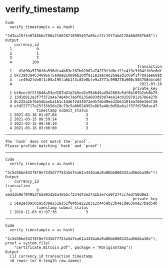 # verify_timestamp

    Code
      verify_timestamp(x = as.hash(
        "2d3aa25ffe0748bbe780a218028216985497a60cc22c19f7abd128468d567b86"))
    Output
        currency_id
      1           0
      2           1
      3           2
      4         100
                                                               transaction
      1   d1d90a5730f0a596dfa4b83e167b02801a74273ffd0cf21e419c3f04ffb3e6df
      2 0xc39b3a4634096675a0ea81089ab20df911e2aace026ae2d1c69f1f7091ee68ab
      3   ce49d2fde8f1c05a195fa6b1f3c82e0bfe9a2771c998278a900c503758ebfd6f
      4                                                         2021-03-16
                                                             private_key
      1 bf6eec9f213846a53ed187d41d2b9ed2e954649a45d2883e5df6b107b2eb0b75
      2 13d10912a2f7f372a4a7484bc7a6f8135a603d93974ea14c025070126786427b
      3 0c235a2bf6e5dbaeba161c1dd6f2d34972ed57dbd9ee32b63191eaf60e16ef30
      4 efdf27717a25f33b5da28c79c5a06024992e8b5a40c0d58a6a1f37fd25b6ac47
                  timestamp submit_status
      1 2021-03-16 01:07:04             3
      2 2021-03-15 08:59:14             3
      3 2021-03-15 08:40:10             3
      4 2021-03-16 03:00:00             3

---

    The `hash` does not match the `proof`.
    Please profide matching `hash` and `proof`!

---

    Code
      verify_timestamp(x = as.hash(
        "2c5d36be542f8f0e7345d77753a5d7ea61a443ba6a9a86bb060332ad56dba38e"))
    Output
        currency_id                                                      transaction
      1           0 aed3db9ef94953f65e93d56a4e5bcf234d43e27a1b3e7ce0f274cc7ed750d0e2
                                                             private_key
      1 5e92ec09501a5d39e251a151f84b5e2228312c445eb23b4e1de6360e27bad54b
                  timestamp submit_status
      1 2018-11-03 01:07:36             3

---

    Code
      verify_timestamp(x = as.hash(
        "2c5d36be542f8f0e7345d77753a5d7ea61a443ba6a9a86bb060332ad56dba38e"), proof = system.file(
        "certificate.Bitcoin.pdf", package = "ROriginStamp"))
    Output
      [1] currency_id transaction timestamp  
      <0 rows> (or 0-length row.names)

